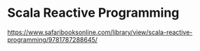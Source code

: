 # Scala Reactive Programming

https://www.safaribooksonline.com/library/view/scala-reactive-programming/9781787288645/
